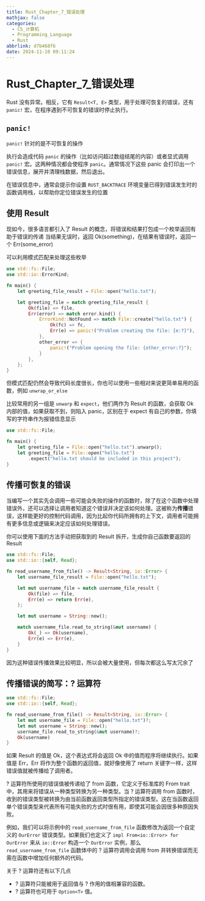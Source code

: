 ```yaml
---
title: Rust_Chapter_7_错误处理
mathjax: false
categories:
  - CS_计算机
  - Programming_Language
  - Rust
abbrlink: d7b468f6
date: 2024-11-10 09:11:24
---
```


# Rust_Chapter_7_错误处理
Rust 没有异常。相反，它有 `Result<T, E>` 类型，用于处理可恢复的错误，还有 `panic!` 宏，在程序遇到不可恢复的错误时停止执行。

<!--more-->

## `panic!`

`panic!` 针对的是不可恢复的操作

执行会造成代码 `panic` 的操作（比如访问超过数组结尾的内容）或者显式调用 `panic!` 宏。这两种情况都会使程序 `panic`。通常情况下这些 panic 会打印出一个错误信息，展开并清理栈数据，然后退出。

在错误信息中，通常会提示你设置 `RUST_BACKTRACE` 环境变量已得到错误发生时的函数调用栈，以帮助你定位错误发生的位置

## 使用 Result
现如今，很多语言都引入了 Result 的概念，将错误和结果打包成一个枚举返回有助于错误的传递
当结果无误时，返回 Ok(something)，在结果有错误时，返回一个 Err(some_error)

可以利用模式匹配来处理这些枚举

```rust
use std::fs::File;
use std::io::ErrorKind;

fn main() {
    let greeting_file_result = File::open("hello.txt");

    let greeting_file = match greeting_file_result {
        Ok(file) => file,
        Err(error) => match error.kind() {
            ErrorKind::NotFound => match File::create("hello.txt") {
                Ok(fc) => fc,
                Err(e) => panic!("Problem creating the file: {e:?}"),
            },
            other_error => {
                panic!("Problem opening the file: {other_error:?}");
            }
        },
    };
}
```

但模式匹配仍然会导致代码长度很长，你也可以使用一些相对来说更简单易用的函数，例如 `unwrap_or_else`

比较常用的另一组是 `unwarp` 和 `expect`，他们两作为 Result 的函数，会获取 Ok 内部的值，如果获取不到，则陷入 panic，区别在于 expect 有自己的参数，你填写的字符串作为报错信息显示

```rust
use std::fs::File;

fn main() {
    let greeting_file = File::open("hello.txt").unwarp();
    let greeting_file = File::open("hello.txt")
        .expect("hello.txt should be included in this project");
}
```

## 传播可恢复的错误
当编写一个其实先会调用一些可能会失败的操作的函数时，除了在这个函数中处理错误外，还可以选择让调用者知道这个错误并决定该如何处理。这被称为**传播**错误，这样能更好的控制代码调用，因为比起你代码所拥有的上下文，调用者可能拥有更多信息或逻辑来决定应该如何处理错误。

你可以使用下面的方法手动把获取到的 Result 拆开，生成你自己函数要返回的 Result
```rust
use std::fs::File;
use std::io::{self, Read};

fn read_username_from_file() -> Result<String, io::Error> {
    let username_file_result = File::open("hello.txt");

    let mut username_file = match username_file_result {
        Ok(file) => file,
        Err(e) => return Err(e),
    };

    let mut username = String::new();

    match username_file.read_to_string(&mut username) {
        Ok(_) => Ok(username),
        Err(e) => Err(e),
    }
}
```

因为这种错误传播效果比较明显，所以会被大量使用，但每次都这么写太冗余了

## 传播错误的简写：? 运算符

```rust
use std::fs::File;
use std::io::{self, Read};

fn read_username_from_file() -> Result<String, io::Error> {
    let mut username_file = File::open("hello.txt")?;
    let mut username = String::new();
    username_file.read_to_string(&mut username)?;
    Ok(username)
}
```

如果 Result 的值是 Ok，这个表达式将会返回 Ok 中的值而程序将继续执行。如果值是 Err，Err 将作为整个函数的返回值，就好像使用了 return 关键字一样，这样错误值就被传播给了调用者。

? 运算符所使用的错误值被传递给了 from 函数，它定义于标准库的 From trait 中，其用来将错误从一种类型转换为另一种类型。当 ? 运算符调用 from 函数时，收到的错误类型被转换为由当前函数返回类型所指定的错误类型。这在当函数返回单个错误类型来代表所有可能失败的方式时很有用，即使其可能会因很多种原因失败。

例如，我们可以将示例中的 `read_username_from_file` 函数修改为返回一个自定义的 `OurError` 错误类型。如果我们也定义了 `impl From<io::Error> for OurError` 来从 `io::Error` 构造一个 `OurError` 实例，那么 `read_username_from_file` 函数体中的 ? 运算符调用会调用 from 并转换错误而无需在函数中增加任何额外的代码。

关于 ? 运算符还有以下几点
- ? 运算符只能被用于返回值与 ? 作用的值相兼容的函数。
- ? 运算符也可用于 `Option<T>` 值。